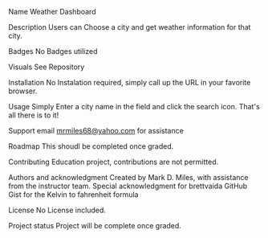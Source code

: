 Name
Weather Dashboard

Description
Users can Choose a city and get weather information for that city.

Badges
No Badges utilized

Visuals
See Repository

Installation
No Instalation required, simply call up the URL in your favorite browser.

Usage
Simply Enter a city name in the field and click the search icon. That's all there is to it!

Support
email mrmiles68@yahoo.com for assistance

Roadmap
This shoudl be completed once graded.

Contributing
Education project, contributions are not permitted.

Authors and acknowledgment
Created by Mark D. Miles, with assistance from the instructor team. Special acknowledgment for brettvaida GitHub Gist for the Kelvin to fahrenheit formula 

License
No License included.

Project status
Project will be complete once graded.